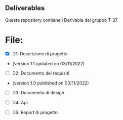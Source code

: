 ## Deliverables

Questa repository contiene i Derivable del gruppo T-37.


# File:
- [x] D1: Descrizione di progetto 
- (version 1.1 updated on 03/11/2022) 
- [ ] D2: Documento dei requisiti
- (version 1.0 published on 03/11/2022)
- [ ] D3: Documento di design
- [ ] D4: Api
- [ ] D5: Report di progetto





